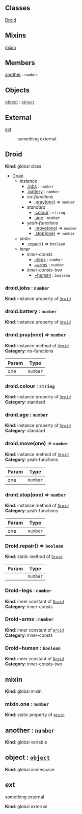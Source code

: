 ## Classes

<dl>
<dt><a href="#Droid">Droid</a></dt>
<dd></dd>
</dl>

## Mixins

<dl>
<dt><a href="#mixin">mixin</a></dt>
<dd></dd>
</dl>

## Members

<dl>
<dt><a href="#another">another</a> : <code>number</code></dt>
<dd></dd>
</dl>

## Objects

<dl>
<dt><a href="#object">object</a> : <code><a href="#object">object</a></code></dt>
<dd></dd>
</dl>

## External

<dl>
<dt><a href="#external_ext">ext</a></dt>
<dd><p>something external</p>
</dd>
</dl>

<a name="Droid"></a>
## Droid
**Kind**: global class  

* [Droid](#Droid)
    * _instance_
        * [.jobs](#Droid+jobs) : <code>number</code>
        * [.battery](#Droid+battery) : <code>number</code>
        * _no-functions_
            * [.pray(one)](#Droid+pray) ⇒ <code>number</code>
        * _standard_
            * [.colour](#Droid+colour) : <code>string</code>
            * [.age](#Droid+age) : <code>number</code>
        * _yeah-functions_
            * [.move(one)](#Droid+move) ⇒ <code>number</code>
            * [.stop(one)](#Droid+stop) ⇒ <code>number</code>
    * _static_
        * [.repair()](#Droid.repair) ⇒ <code>boolean</code>
    * _inner_
        * _inner-consts_
            * [~legs](#Droid..legs) : <code>number</code>
            * [~arms](#Droid..arms) : <code>number</code>
        * _inner-consts-two_
            * [~human](#Droid..human) : <code>boolean</code>

<a name="Droid+jobs"></a>
### droid.jobs : <code>number</code>
**Kind**: instance property of <code>[Droid](#Droid)</code>  
<a name="Droid+battery"></a>
### droid.battery : <code>number</code>
**Kind**: instance property of <code>[Droid](#Droid)</code>  
<a name="Droid+pray"></a>
### droid.pray(one) ⇒ <code>number</code>
**Kind**: instance method of <code>[Droid](#Droid)</code>  
**Category**: no-functions  

| Param | Type |
| --- | --- |
| one | <code>number</code> | 

<a name="Droid+colour"></a>
### droid.colour : <code>string</code>
**Kind**: instance property of <code>[Droid](#Droid)</code>  
**Category**: standard  
<a name="Droid+age"></a>
### droid.age : <code>number</code>
**Kind**: instance property of <code>[Droid](#Droid)</code>  
**Category**: standard  
<a name="Droid+move"></a>
### droid.move(one) ⇒ <code>number</code>
**Kind**: instance method of <code>[Droid](#Droid)</code>  
**Category**: yeah-functions  

| Param | Type |
| --- | --- |
| one | <code>number</code> | 

<a name="Droid+stop"></a>
### droid.stop(one) ⇒ <code>number</code>
**Kind**: instance method of <code>[Droid](#Droid)</code>  
**Category**: yeah-functions  

| Param | Type |
| --- | --- |
| one | <code>number</code> | 

<a name="Droid.repair"></a>
### Droid.repair() ⇒ <code>boolean</code>
**Kind**: static method of <code>[Droid](#Droid)</code>  

| Param | Type |
| --- | --- |
|  | <code>number</code> | 

<a name="Droid..legs"></a>
### Droid~legs : <code>number</code>
**Kind**: inner constant of <code>[Droid](#Droid)</code>  
**Category**: inner-consts  
<a name="Droid..arms"></a>
### Droid~arms : <code>number</code>
**Kind**: inner constant of <code>[Droid](#Droid)</code>  
**Category**: inner-consts  
<a name="Droid..human"></a>
### Droid~human : <code>boolean</code>
**Kind**: inner constant of <code>[Droid](#Droid)</code>  
**Category**: inner-consts-two  
<a name="mixin"></a>
## mixin
**Kind**: global mixin  
<a name="mixin.one"></a>
### mixin.one : <code>number</code>
**Kind**: static property of <code>[mixin](#mixin)</code>  
<a name="another"></a>
## another : <code>number</code>
**Kind**: global variable  
<a name="object"></a>
## object : <code>[object](#object)</code>
**Kind**: global namespace  
<a name="external_ext"></a>
## ext
something external

**Kind**: global external  
